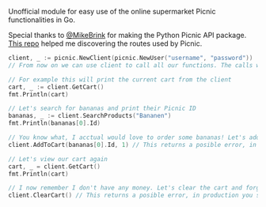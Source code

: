 Unofficial module for easy use of the online supermarket Picnic functionalities in Go.

Special thanks to [@MikeBrink](https://github.com/MikeBrink) for making the Python Picnic API package. [This repo](https://github.com/MikeBrink/python-picnic-api) helped me discovering the routes used by Picnic.


```Go
client, _ := picnic.NewClient(picnic.NewUser("username", "password"))
// From now on we can use client to call all our functions. The calls will be authenticated from the client we just made

// For example this will print the current cart from the client
cart, _ := client.GetCart()
fmt.Println(cart)

// Let's search for bananas and print their Picnic ID
bananas, _ := client.SearchProducts("Bananen")
fmt.Println(bananas[0].Id)

// You know what, I acctual would love to order some bananas! Let's add 1 pack off bananas:
client.AddToCart(bananas[0].Id, 1) // This returns a posible error, in production you should handle them.

// Let's view our cart again
cart, _ = client.GetCart()
fmt.Println(cart)

// I now remember I don't have any money. Let's clear the cart and forget about it
client.ClearCart() // This returns a posible error, in production you should handle them.
  ```
